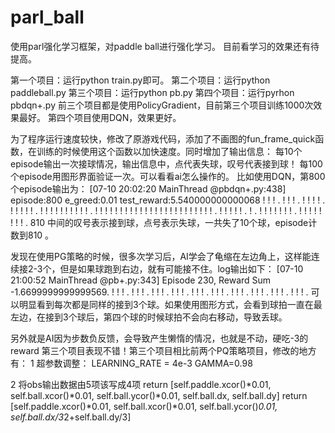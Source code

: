 # parl_ball

使用parl强化学习框架，对paddle ball进行强化学习。
目前看学习的效果还有待提高。


第一个项目：运行python train.py即可。
第二个项目：运行python paddleball.py
第三个项目：运行python pb.py
第四个项目：运行pyrhon pbdqn+.py
前三个项目都是使用PolicyGradient，目前第三个项目训练1000次效果最好。
第四个项目使用DQN，效果更好。

为了程序运行速度较快，修改了原游戏代码，添加了不画图的fun_frame_quick函数，在训练的时候使用这个函数以加快速度。同时增加了输出信息：
每10个episode输出一次接球情况，输出信息中，点代表失球，叹号代表接到球！
每100个episode用图形界面验证一次。可以看看ai怎么操作的。
比如使用DQN，第800个episode输出为：
[07-10 20:02:20 MainThread @pbdqn+.py:438] episode:800    e_greed:0.01   test_reward:5.540000000000068
! ! ! . ! ! ! . ! ! ! ! . ! ! ! ! ! . ! ! ! ! ! ! ! ! ! ! . ! ! ! ! ! ! ! ! ! ! ! ! ! ! ! ! ! ! ! ! ! ! ! ! . ! ! ! ! ! . ! . ! ! ! ! ! ! ! . ! ! ! ! ! ! ! ! . 810
中间的叹号表示接到球，点号表示失球，一共失了10个球，episode计数到810 。

发现在使用PG策略的时候，很多次学习后，AI学会了龟缩在左边角上，这样能连续接2-3个，但是如果球跑到右边，就有可能接不住。log输出如下：
[07-10 21:00:52 MainThread @pb+.py:343] 
Episode 230, Reward Sum -1.6699999999999569.
! ! ! . ! ! ! . ! ! ! . ! ! ! . ! ! ! . ! ! ! . ! ! ! . ! ! ! . ! ! ! . ! ! ! . 
可以明显看到每次都是同样的接到3个球。如果使用图形方式，会看到球拍一直在最左边，在接到3个球后，第四个球的时候球拍不会向右移动，导致丢球。

另外就是AI因为步数负反馈，会导致产生懒惰的情况，也就是不动，硬吃-3的reward
第三个项目表现不错！第三个项目相比前两个PQ策略项目，修改的地方有：
1 超参数调整：
LEARNING_RATE = 4e-3
GAMMA=0.98

2 将obs输出数据由5项该写成4项
return [self.paddle.xcor()*0.01, self.ball.xcor()*0.01, self.ball.ycor()*0.01, self.ball.dx, self.ball.dy]
return [self.paddle.xcor()*0.01, self.ball.xcor()*0.01, self.ball.ycor()*0.01, self.ball.dx/3*2+self.ball.dy/3]





